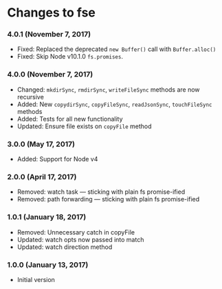 # Changes to fse

### 4.0.1 (November 7, 2017)

- Fixed: Replaced the deprecated `new Buffer()` call with `Buffer.alloc()`
- Fixed: Skip Node v10.1.0 `fs.promises`.

### 4.0.0 (November 7, 2017)

- Changed: `mkdirSync`, `rmdirSync`, `writeFileSync` methods are now recursive
- Added: New `copydirSync`, `copyFileSync`, `readJsonSync`, `touchFileSync`
  methods
- Added: Tests for all new functionality
- Updated: Ensure file exists on `copyFile` method

### 3.0.0 (May 17, 2017)

- Added: Support for Node v4

### 2.0.0 (April 17, 2017)

- Removed: watch task — sticking with plain fs promise-ified
- Removed: path forwarding — sticking with plain fs promise-ified

### 1.0.1 (January 18, 2017)

- Removed: Unnecessary catch in copyFile
- Updated: watch opts now passed into match
- Updated: watch direction method

### 1.0.0 (January 13, 2017)

- Initial version
